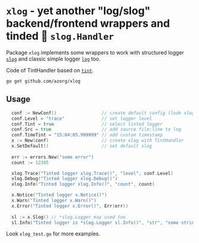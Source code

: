 `xlog` - yet another "log/slog"  backend/frontend wrappers and tinded 🌈 `slog.Handler`
=======================================================================================

Package `xlog` implements some wrappers to work with structured logger
[`slog`](https://pkg.go.dev/log/slog) and classic simple logger
[`log`](https://pkg.go.dev/log) too.

Code of TintHandler based on [`tint`](https://github.com/lmittmann/tint).

```
go get github.com/azorg/xlog
```

## Usage

```go
  conf := NewConf()                 // create default config (look xlog.Conf for details)
  conf.Level = "trace"              // set logger level
  conf.Tint = true                  // select tinted logger
  conf.Src = true                   // add source file:line to log
  conf.TimeTint = "15:04:05.999999" // add custom timestamp
  x := New(conf)                    // create xlog with TintHandler
  x.SetDefault()                    // set default xlog
	
  err := errors.New("some error")
  count := 12345

  xlog.Trace("Tinted logger xlog.Trace()", "level", conf.Level)
  xlog.Debug("Tinted logger xlog.Debug()")
  xlog.Info("Tinted logger xlog.Info()", "count", count)

  x.Notice("Tinted logger x.Notice()")
  x.Warn("Tinted logger x.Warn()")
  x.Error("Tinted logger x.Error()", Err(err))
	
  sl := x.Slog() // *slog.Logger may used too
  sl.Info("Tinted logger is *slog.Logger sl.Info()", "str", "some string")
```

Look `xlog_test.go` for more examples.

